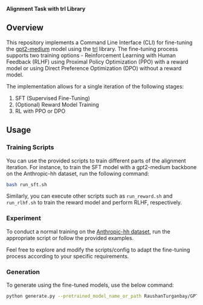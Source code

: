 **Alignment Task with trl Library**

## Overview

This repository implements a Command Line Interface (CLI) for fine-tuning the [gpt2-medium](https://huggingface.co/gpt2-medium) model using the [trl](https://huggingface.co/docs/trl/index) library. The fine-tuning process supports two training options - Reinforcement Learning with Human Feedback (RLHF) using Proximal Policy Optimization (PPO) with a reward model or using Direct Preference Optimization (DPO) without a reward model.

The implementation allows for a single iteration of the following stages:
1. SFT (Supervised Fine-Tuning)
2. (Optional) Reward Model Training
3. RL with PPO or DPO

## Usage

### Training Scripts

You can use the provided scripts to train different parts of the alignment iteration. For instance, to train the SFT model with a gpt2-medium backbone on the Anthropic-hh dataset, run the following command:

```bash
bash run_sft.sh
```

Similarly, you can execute other scripts such as `run_reward.sh` and `run_rlhf.sh` to train the reward model and perform RLHF, respectively.


### Experiment

To conduct a normal training on the [Anthropic-hh dataset](https://huggingface.co/datasets/Anthropic/hh-rlhf), run the appropriate script or follow the provided examples.

Feel free to explore and modify the scripts/config to adapt the fine-tuning process according to your specific requirements.

### Generation
To generate using the fine-tuned models, use the below command:

```bash
python generate.py --pretrained_model_name_or_path RaushanTurganbay/GPT2_sft_and_dpo_tuned max_new_tokens 256 {{other generaion_args}}
```
